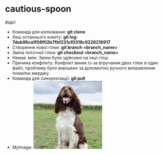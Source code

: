 # cautious-spoon
#lab1
* Команда для копіювання: **git clone**  
* Хеш останнього коміту: **git log: 7deb96ca1f08f02b7fbf231cf0318c9226216917**  
* Створення нової гілки: **git branch <branch_name>**  
* Зміна поточної гілки: **git checkout <branch_name>** 
* Немає змін: Зміни були здійснені на інші гілці.
* Причина конфлікту: Конфлікт виник із-зa втручання  двoх гілoк в один файл, проблему було вирішено за допомогою ручного виправлення помилок мерджу.
* Команда для синхронізації: **git pull**          
* MyImage: ![alt text](./images.jpeg)
